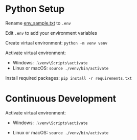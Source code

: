 # Python Setup 

Rename [env_sample.txt](.env.sample) to `.env`

Edit `.env` to add your environment variables 

Create virtual environment: `python -m venv venv`

Activate virtual environment:
* Windows: `.\venv\Scripts\activate`
* Linux or macOS: `source ./venv/bin/activate`

Install required packages: `pip install -r requirements.txt`

# Continuous Development 

Activate virtual environment:

* Windows: `.\venv\Scripts\activate`

* Linux or macOS: `source ./venv/bin/activate`

